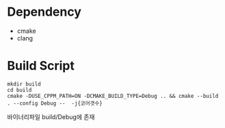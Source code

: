 

# Dependency
- cmake 
- clang

# Build Script
```shell
mkdir build
cd build
cmake -DUSE_CPPM_PATH=ON -DCMAKE_BUILD_TYPE=Debug .. && cmake --build . --config Debug --  -j{코어갯수}
```
바이너리파일 build/Debug에 존재
